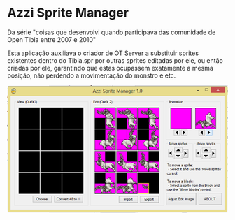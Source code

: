 # Azzi Sprite Manager
Da série "coisas que desenvolvi quando participava das comunidade de Open Tibia entre 2007 e 2010"

Esta aplicação auxiliava o criador de OT Server a substituir sprites existentes dentro do Tibia.spr
por outras sprites editadas por ele, ou então criadas por ele, garantindo que estas ocupassem exatamente
a mesma posição, não perdendo a movimentação do monstro e etc.

![alt tag](docs/print.png)